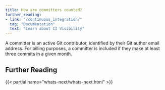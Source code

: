 ```yaml
---
title: How are committers counted?
further_reading:
- link: "/continuous_integration/"
  tag: "Documentation"
  text: "Learn about CI Visibility"
---
```


A committer is an active Git contributor, identified by their Git author email address. For billing purposes, a committer is included if they make at least three commits in a given month.

## Further Reading

{{< partial name="whats-next/whats-next.html" >}}